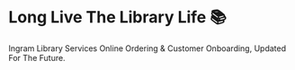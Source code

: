 # Long Live The Library Life 📚

Ingram Library Services Online Ordering & Customer Onboarding, Updated For The Future.
